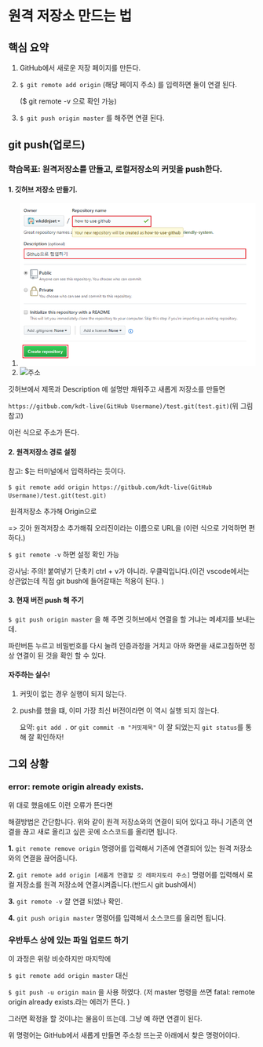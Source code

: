 # 원격 저장소 만드는 법

## 핵심 요약

1. GitHub에서 새로운 저장 페이지를 만든다. 

2. ```$ git remote add origin``` (해당 페이지 주소) 를 입력하면 둘이 연결 된다. 

   ($ git remote -v  으로 확인 가능)

3. ```$ git push origin master``` 를 해주면 연결 된다. 

## git push(업로드)

### 학습목표: 원격저장소를 만들고, 로컬저장소의 커밋을 push한다. 

#### 1. 깃허브 저장소 만들기. 

1. ![처음](https://raw.githubusercontent.com/wkddnjset/wkddnjset.github.io/master/_posts/images/2018-02-20/github_02.png)
2. ![주소](https://img1.daumcdn.net/thumb/R1280x0.fpng/?fname=http://t1.daumcdn.net/brunch/service/user/2Kn8/image/z5bkCxof3XJjUjXG9e1_lFV6cMo.png)

깃허브에서 제목과 Description 에 설명만 채워주고 새롭게 저장소를 만들면 

```https://gitbub.com/kdt-live(GitHub Usermane)/test.git(test.git)```(위 그림 참고)

이런 식으로 주소가 뜬다. 

#### 2. 원격저장소 경로 설정

참고: $는 터미널에서 입력하라는 듯이다. 

```$ git remote add origin https://gitbub.com/kdt-live(GitHub Usermane)/test.git(test.git)```

​        원격저장소 추가해 Origin으로 

  => 깃아 원격저장소 추가해줘 오리진이라는 이름으로 URL을 (이런 식으로 기억하면 편하다.)

```$ git remote -v``` 하면 설정 확인 가능

강사님: 주의! 붙여넣기 단축키 ctrl + v가 아니라. 우클릭입니다.(이건 vscode에서는 상관없는데 직접 git bush에 들어갈때는 적용이 된다. ) 

#### 3. 현재 버전 push 해 주기

```$ git push origin master``` 을 해 주면 깃허브에서 연결을 할 거냐는 메세지를 보내는데. 

파란버튼 누르고 비밀번호를 다시 눌려 인증과정을 거치고 아까 화면을 새로고침하면 정상 연결이 된 것을 확인 할 수 있다. 

#### 자주하는 실수!

1. 커밋이 없는 경우 실행이 되지 않는다. 

2. push를 했을 떄, 이미 가장 최신 버전이라면 이 역시 실행 되지 않는다. 

   요약: ```git add .``` or ```git commit -m "커밋제목"``` 이 잘 되었는지 ```git status```를 통해 잘 확인하자!

## 그외 상황

### error: remote origin already exists.

위 대로 했음에도 이런 오류가 뜬다면 

해결방법은 간단합니다. 위와 같이 원격 저장소와의 연결이 되어 있다고 하니 기존의 연결을 끊고 새로 올리고 싶은 곳에 소스코드를 올리면 됩니다.

**1.** ```git remote remove origin``` 명령어를 입력해서 기존에 연결되어 있는 원격 저장소와의 연결을 끊어줍니다.

**2.** ```git remote add origin [새롭게 연결할 깃 레파지토리 주소]``` 명령어를 입력해서 로컬 저장소를 원격 저장소에 연결시켜줍니다.(반드시 git bush에서)

**3.** ```git remote -v``` 잘 연결 되었나 확인.

**4.** ```git push origin master``` 명령어를 입력해서 소스코드를 올리면 됩니다.

### 우반투스 상에 있는 파일 업로드 하기

이 과정은 위랑 비슷하지만 마지막에 

```$ git remote add origin master``` 대신

```$ git push -u origin main``` 을 사용 하였다. (저 master 명령을 쓰면 fatal: remote origin already exists.라는 에러가 뜬다. )

그러면 확정을 할 것이냐는 물음이 뜨는데. 그냥 예 하면 연결이 된다. 

위 명령어는 GitHub에서 새롭게 만들면 주소창 뜨는곳 아래에서 찾은 명령어이다. 